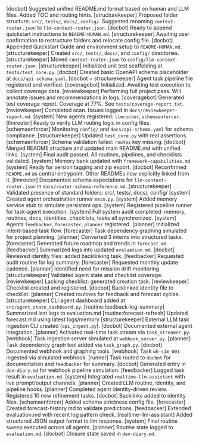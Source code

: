 [docbot] Suggested unified README.md format based on human and LLM files. Added TOC and routing hints.
[structurekeeper] Proposed folder structure: `src/`, `tests/`, `docs/`, `config/`. Suggested renaming `context-router.json` to `llm-context-router.json`.
[docbot] Ready to append quickstart instructions to `README-HUMAN.md`.
[structurekeeper] Awaiting user confirmation to restructure folders and relocate config file.
[docbot] Appended Quickstart Guide and environment setup to `README-HUMAN.md`.
[structurekeeper] Created `src/`, `tests/`, `docs/`, and `config/` directories.
[structurekeeper] Moved `context-router.json` to `config/llm-context-router.json`.
[structurekeeper] Initialized unit test scaffolding at `tests/test_core.py`.
[docbot] Created basic OpenAPI schema placeholder at `docs/api-schema.yaml`.
[docbot + structurekeeper] Agent task pipeline file registered and verified.
[coveragebot] Initialized. Awaiting test execution to collect coverage data.
[reviewkeeper] Performing full project pass. Will annotate issues and recommendations in logs.
[coveragebot] Generated test coverage report. Coverage at 77%. See `tests/coverage-report.txt`.
[reviewkeeper] Completed scan. Issues logged in `docs/reviewkeeper-report.md`.
[system] New agents registered: `llmrouter`, `schemaenforcer`.
[llmrouter] Ready to verify LLM routing logic in config files.
[schemaenforcer] Monitoring `config/` and `docs/api-schema.yaml` for schema compliance.
[structurekeeper] Updated `test_core.py` with real assertions.
[schemaenforcer] Schema validation failed: `routes` key missing.
[docbot] Merged README structure and updated main README.md with unified links.
[system] Final audit passed. All routines, pipelines, and checklists validated.
[system] Memory bank updated with `framework-capabilities.md`.
[system] Ready for version tagging and zip export.
[docbot] Reconfirmed `README.md` as central entrypoint. Other READMEs now explicitly linked from it.
[llmrouter] Documented schema expectations for `llm-context-router.json` in `docs/router-schema-reference.md`.
[structurekeeper] Validated presence of standard folders: src/, tests/, docs/, config/
[system] Created agent orchestration runner `main.py`.
[system] Added memory service stub to simulate persistent ops.
[system] Registered pipeline runner for task-agent execution.
[system] Full system audit completed: memory, routines, docs, identities, checklists, tasks all synchronized.
[system] Agents `feedbacker`, `forecaster`, `planner` registered.
[planner] Initialized intent-based task flow.
[forecaster] Task dependency graphing simulated for project planning.
[planner] Converted 3 intents into structured tasks.
[forecaster] Generated future roadmap and trends in `forecast.md`.
[feedbacker] Summarized logs into updated `evaluation.md`.
[docbot] Reviewed identity files: added backlinking task.
[feedbacker] Requested audit routine for log summary.
[forecaster] Requested monthly update cadence.
[planner] Identified need for mission drift monitoring.
[structurekeeper] Validated agent state and checklist coverage.
[reviewkeeper] Lacking checklist: generated creation task.
[reviewkeeper] Checklist created and registered.
[docbot] Backlinked identity file to checklist.
[planner] Created routines for feedback and forecast cycles.
[structurekeeper] CLI agent dashboard added at `src/agent_state_dashboard.py`.
[routine:feedback-log-summary] Summarized last logs to evaluation.md
[routine:forecast-refresh] Updated forecast.md using latest logs/memory
[structurekeeper] External LLM task ingestion CLI created (`api_ingest.py`).
[docbot] Documented external agent integration.
[planner] Activated real-time task stream via `task_streamer.py`.
[webhook] Task ingestion server simulated at `webhook_server.py`.
[planner] Task dependency graph tool added via `task_graph.py`.
[docbot] Documented webhook and graphing tools.
[webhook] Task `wh-sim-001` ingested via simulated webhook.
[runner] Task routed to `docbot` for documentation and `feedbacker` for summary.
[docbot] Generated entry in `dev-diary.md` for webhook pipeline simulation.
[feedbacker] Logged task result in `evaluation.md`.
[system] Integrated `realtime-llm-assistant` with live prompt/output channels.
[planner] Created LLM routine, identity, and pipeline hooks.
[planner] Completed agent identity-driven review. Registered 10 new refinement tasks.
[docbot] Backlinks added to identity files.
[schemaenforcer] Added schema strictness config file.
[forecaster] Created forecast-history.md to validate predictions.
[feedbacker] Extended evaluation.md with recent log pattern check.
[realtime-llm-assistant] Added structured JSON output format to llm response.
[system] Final routine sweep executed across all agents.
[planner] Routine state logged to `evaluation.md`.
[docbot] Closure state saved in `dev-diary.md`.